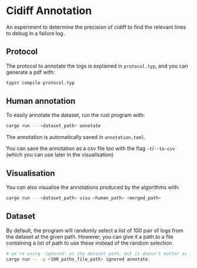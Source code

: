 # Cidiff Annotation 

An experiment to determine the precision of cidiff to find the relevant lines to debug in a failure log.

## Protocol
The protocol to annotate the logs is explained in `protocol.typ`, and you can generate a pdf with:

```sh
typst compile protocol.typ
```

## Human annotation

To easily annotate the dataset, run the rust program with:

```sh
cargo run -- <dataset_path> annotate
```

The annotation is automatically saved in `annotation.toml`.

You can save the annotation as a csv file too with the flag `-t`/`--to-csv` (which you can use later in the visualisation)

## Visualisation

You can also visualise the annotations produced by the algorithms with:

```sh
cargo run -- <dataset_path> visu <human_path> <merged_path>
```

## Dataset

By default, the program will randomly select a list of 100 pair of logs from the dataset at the given path.
However, you can give it a path to a file containing a list of path to use these instead of the random selection.

```sh
# we're using 'ignored' as the dataset path, but it doesn't matter as it will not be used when '-p' is used
cargo run -- -p <100_paths_file_path> ignored annotate
```
